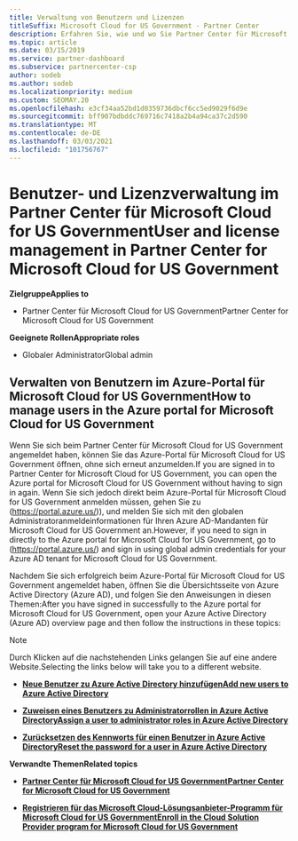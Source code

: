 ```yaml
---
title: Verwaltung von Benutzern und Lizenzen
titleSuffix: Microsoft Cloud for US Government - Partner Center
description: Erfahren Sie, wie und wo Sie Partner Center für Microsoft Cloud für Partner, Kunden und Lizenzen von US-Behörden sowie für das Zurücksetzen von Kenn Wörtern verwalten.
ms.topic: article
ms.date: 03/15/2019
ms.service: partner-dashboard
ms.subservice: partnercenter-csp
author: sodeb
ms.author: sodeb
ms.localizationpriority: medium
ms.custom: SEOMAY.20
ms.openlocfilehash: e3cf34aa52bd1d0359736dbcf6cc5ed9029f6d9e
ms.sourcegitcommit: bff907bdbddc769716c7418a2b4a94ca37c2d590
ms.translationtype: MT
ms.contentlocale: de-DE
ms.lasthandoff: 03/03/2021
ms.locfileid: "101756767"
---
```

# <a name="user-and-license-management-in-partner-center-for-microsoft-cloud-for-us-government"></a><span data-ttu-id="69322-103">Benutzer- und Lizenzverwaltung im Partner Center für Microsoft Cloud for US Government</span><span class="sxs-lookup"><span data-stu-id="69322-103">User and license management in Partner Center for Microsoft Cloud for US Government</span></span>

<span data-ttu-id="69322-104">**Zielgruppe**</span><span class="sxs-lookup"><span data-stu-id="69322-104">**Applies to**</span></span>

- <span data-ttu-id="69322-105">Partner Center für Microsoft Cloud for US Government</span><span class="sxs-lookup"><span data-stu-id="69322-105">Partner Center for Microsoft Cloud for US Government</span></span>

<span data-ttu-id="69322-106">**Geeignete Rollen**</span><span class="sxs-lookup"><span data-stu-id="69322-106">**Appropriate roles**</span></span>

- <span data-ttu-id="69322-107">Globaler Administrator</span><span class="sxs-lookup"><span data-stu-id="69322-107">Global admin</span></span>

## <a name="how-to-manage-users-in-the-azure-portal-for-microsoft-cloud-for-us-government"></a><span data-ttu-id="69322-108">Verwalten von Benutzern im Azure-Portal für Microsoft Cloud for US Government</span><span class="sxs-lookup"><span data-stu-id="69322-108">How to manage users in the Azure portal for Microsoft Cloud for US Government</span></span>

<span data-ttu-id="69322-109">Wenn Sie sich beim Partner Center für Microsoft Cloud for US Government angemeldet haben, können Sie das Azure-Portal für Microsoft Cloud for US Government öffnen, ohne sich erneut anzumelden.</span><span class="sxs-lookup"><span data-stu-id="69322-109">If you are signed in to Partner Center for Microsoft Cloud for US Government, you can open the Azure portal for Microsoft Cloud for US Government without having to sign in again.</span></span> <span data-ttu-id="69322-110">Wenn Sie sich jedoch direkt beim Azure-Portal für Microsoft Cloud for US Government anmelden müssen, gehen Sie zu (https://portal.azure.us/)), und melden Sie sich mit den globalen Administratoranmeldeinformationen für Ihren Azure AD-Mandanten für Microsoft Cloud for US Government an.</span><span class="sxs-lookup"><span data-stu-id="69322-110">However, if you need to sign in directly to the Azure portal for Microsoft Cloud for US Government, go to (https://portal.azure.us/) and sign in using global admin credentials for your Azure AD tenant for Microsoft Cloud for US Government.</span></span>

<span data-ttu-id="69322-111">Nachdem Sie sich erfolgreich beim Azure-Portal für Microsoft Cloud for US Government angemeldet haben, öffnen Sie die Übersichtsseite von Azure Active Directory (Azure AD), und folgen Sie den Anweisungen in diesen Themen:</span><span class="sxs-lookup"><span data-stu-id="69322-111">After you have signed in successfully to the Azure portal for Microsoft Cloud for US Government, open your Azure Active Directory (Azure AD) overview page and then follow the instructions in these topics:</span></span>

> [!NOTE]  
> <span data-ttu-id="69322-112">Durch Klicken auf die nachstehenden Links gelangen Sie auf eine andere Website.</span><span class="sxs-lookup"><span data-stu-id="69322-112">Selecting the links below will take you to a different website.</span></span> 

-  [<span data-ttu-id="69322-113">**Neue Benutzer zu Azure Active Directory hinzufügen**</span><span class="sxs-lookup"><span data-stu-id="69322-113">**Add new users to Azure Active Directory**</span></span>](/azure/active-directory/active-directory-users-create-azure-portal)

-  [<span data-ttu-id="69322-114">**Zuweisen eines Benutzers zu Administratorrollen in Azure Active Directory**</span><span class="sxs-lookup"><span data-stu-id="69322-114">**Assign a user to administrator roles in Azure Active Directory**</span></span>](/azure/active-directory/active-directory-users-assign-role-azure-portal)

-  [<span data-ttu-id="69322-115">**Zurücksetzen des Kennworts für einen Benutzer in Azure Active Directory**</span><span class="sxs-lookup"><span data-stu-id="69322-115">**Reset the password for a user in Azure Active Directory**</span></span>](/azure/active-directory/active-directory-users-reset-password-azure-portal)

<span data-ttu-id="69322-116">**Verwandte Themen**</span><span class="sxs-lookup"><span data-stu-id="69322-116">**Related topics**</span></span>

-  [<span data-ttu-id="69322-117">**Partner Center für Microsoft Cloud for US Government**</span><span class="sxs-lookup"><span data-stu-id="69322-117">**Partner Center for Microsoft Cloud for US Government**</span></span>](partner-center-for-microsoft-us-govt-cloud.md)

-  [<span data-ttu-id="69322-118">**Registrieren für das Microsoft Cloud-Lösungsanbieter-Programm für Microsoft Cloud for US Government**</span><span class="sxs-lookup"><span data-stu-id="69322-118">**Enroll in the Cloud Solution Provider program for Microsoft Cloud for US Government**</span></span>](enroll-in-csp-for-microsoft-us-govt-cloud.md)